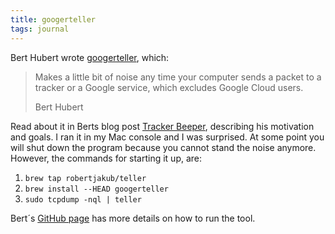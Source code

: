 ```yaml
---
title: googerteller
tags: journal
---
```

Bert Hubert wrote [googerteller](https://github.com/berthubert/googerteller), which:

> Makes a little bit of noise any time your computer sends a packet to a tracker or a Google service, which excludes Google Cloud users.
> <footer>Bert Hubert</footer>

Read about it in Berts blog post [Tracker Beeper](https://berthub.eu/articles/posts/tracker-beeper/?ref=axbom.com), describing his motivation and goals. I ran it in my Mac console and I was surprised. At some point you will shut down the program because you cannot stand the noise anymore. However, the commands for starting it up, are:

1. `brew tap robertjakub/teller`
2. `brew install --HEAD googerteller`
3. `sudo tcpdump -nql | teller`

Bert´s [GitHub page](https://github.com/berthubert/googerteller) has more details on how to run the tool. 


